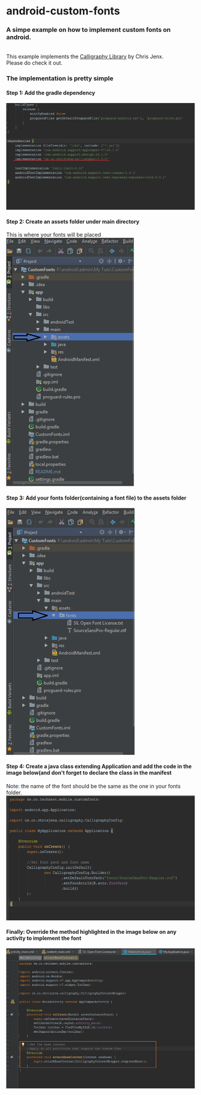 # android-custom-fonts
<h3>A simpe example on how to implement custom fonts on android.</h3><br />
This example implements the <a href="https://github.com/chrisjenx/Calligraphy">Calligraphy Library</a> by Chris Jenx.<br />
Please do check it out. 
<h3>The implementation is pretty simple</h3>
<h4>Step 1: Add the gradle dependency</h4>
<img src="font.png"><br />
<h4>Step 2: Create an assets folder under main directory</h4>
This is where your fonts will be placed
<img src="asset.png"><br />
<h4>Step 3: Add your fonts folder(containing a font file) to the assets folder</h4>
<img src="folder.png"><br />
<h4>Step 4: Create a java class extending Application and add the code in the image below(and don't forget to declare the class in the manifest</h4>
Note: the name of the font should be the same as the one in your fonts folder.
<img src="app.png"><br />
<h4>Finally: Override the method highlighted in the image below on any activity to implement the font </h4>
<img src="attach.png"><br />